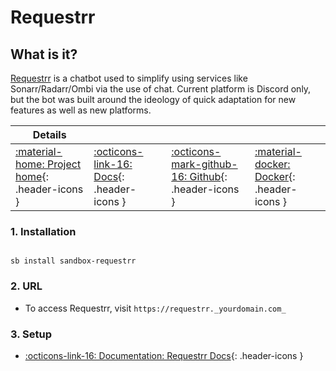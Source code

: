 # Requestrr

## What is it?

[Requestrr](https://github.com/thomst08/requestrr) is a chatbot used to simplify using services like Sonarr/Radarr/Ombi via the use of chat. Current platform is Discord only, but the bot was built around the ideology of quick adaptation for new features as well as new platforms.

| Details     |             |             |             |
|-------------|-------------|-------------|-------------|
| [:material-home: Project home](https://github.com/thomst08/requestrr){: .header-icons } | [:octicons-link-16: Docs](https://github.com/thomst08/requestrr/wiki){: .header-icons } | [:octicons-mark-github-16: Github](https://github.com/thomst08/requestrr){: .header-icons } | [:material-docker: Docker](https://hub.docker.com/r/thomst08/requestrr){: .header-icons }|

### 1. Installation

``` shell

sb install sandbox-requestrr

```

### 2. URL

- To access Requestrr, visit `https://requestrr._yourdomain.com_`

### 3. Setup

- [:octicons-link-16: Documentation: Requestrr Docs](https://github.com/thomst08/requestrr/wiki){: .header-icons }
